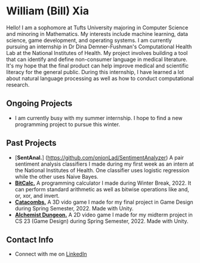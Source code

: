 # William (Bill) Xia
Hello! I am a sophomore at Tufts University majoring in Computer Science and minoring in Mathematics. My interests include machine learning, data science, game development, and operating systems. I am currently pursuing an internship in Dr Dina Demner-Fushman's Computational Health Lab at the National Institutes of Health. My project involves building a tool that can identify and define non-consumer language in medical literature. It's my hope that the final product can help improve medical and scientific literacy for the general public. During this internship, I have learned a lot about natural language processing as well as how to conduct computational research. 


## Ongoing Projects
- I am currently busy with my summer internship. I hope to find a new programming project to pursue this winter. 

## Past Projects
- [**SentAnal.**] (https://github.com/onionLad/SentimentAnalyzer) A pair sentiment analysis classifiers I made during my first week as an intern at the National Institutes of Health. One classifier uses logistic regression while the other uses Naive Bayes. 
- [**BitCalc.**](https://github.com/onionLad/BitCalc) A programming calculator I made during Winter Break, 2022. It can perform standard arithmetic as well as bitwise operations like and, or, xor, and invert.
- [**Catacombs.**](https://team-catacombs.itch.io/catacombs) A 3D vido game I made for my final project in Game Design during Spring Semester, 2022. Made with Unity.
- [**Alchemist Dungeon.**](https://alko08.itch.io/alchemists-dungeon) A 2D video game I made for my midterm project in CS 23 (Game Design) during Spring Semester, 2022. Made with Unity.

## Contact Info
- Connect with me on <a href="https://www.linkedin.com/in/william-xia-ab40b2218/">LinkedIn</a>
